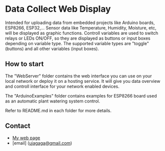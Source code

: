 # Data Collect Web Display #

Intended for uploading data from embedded projects like Arduino boards, ESP8266, ESP32,... 
Sensor data like Temperature, Humidity, Moisture, etc, will be displayed as graphic functions.
Controll variables are used to switch relays or LEDs ON/OFF, so they are displayed as buttons or input boxes depending on variable type. The supported variable types are "toggle" (buttons) and all other variables (input boxes). 

## How to start ##
The "WebServer" folder contains the web interface you can use on your local network or deploy it on a hosting service. It will give you data overview and controll interface for your network enabled devices.

The "ArduinoExamples" folder contains examples for ESP8266 board used as an automatic plant watering system control.

Refer to README.md in each folder for more details.

## Contact ##

* [My web page](http://www.radinaradionica.com)
* [email] (ujagaga@gmail.com)

